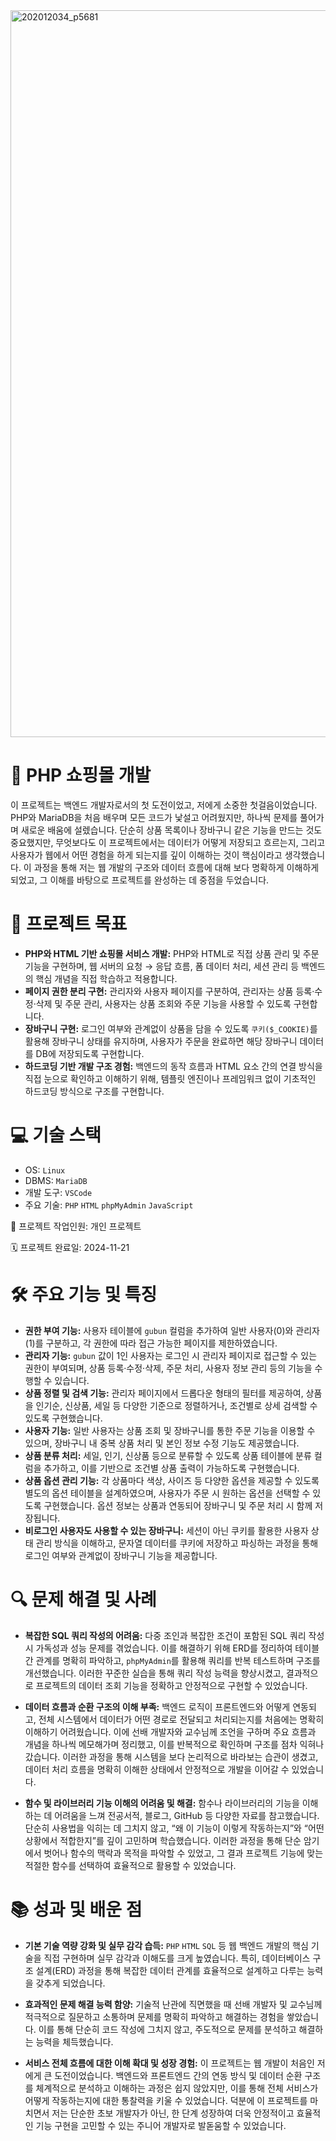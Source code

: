<img width="1163" alt="202012034_p5681" src="https://github.com/user-attachments/assets/e8ac5301-c925-4855-aedf-5c3b1864d3a5" />

# 🛒 PHP 쇼핑몰 개발
이 프로젝트는 백엔드 개발자로서의 첫 도전이었고, 저에게 소중한 첫걸음이었습니다. PHP와 MariaDB을 처음 배우며 모든 코드가 낯설고 어려웠지만, 하나씩 문제를 풀어가며 새로운 배움에 설렜습니다.
단순히 상품 목록이나 장바구니 같은 기능을 만드는 것도 중요했지만, 무엇보다도 이 프로젝트에서는 데이터가 어떻게 저장되고 흐르는지, 그리고 사용자가 웹에서 어떤 경험을 하게 되는지를 깊이 이해하는 것이 핵심이라고 생각했습니다.
이 과정을 통해 저는 웹 개발의 구조와 데이터 흐름에 대해 보다 명확하게 이해하게 되었고, 그 이해를 바탕으로 프로젝트를 완성하는 데 중점을 두었습니다.

# 🎯 프로젝트 목표
- **PHP와 HTML 기반 쇼핑몰 서비스 개발:** PHP와 HTML로 직접 상품 관리 및 주문 기능을 구현하며, 웹 서버의 요청 → 응답 흐름, 폼 데이터 처리, 세션 관리 등 백엔드의 핵심 개념을 직접 학습하고 적용합니다.
- **페이지 권한 분리 구현:** 관리자와 사용자 페이지를 구분하여, 관리자는 상품 등록·수정·삭제 및 주문 관리, 사용자는 상품 조회와 주문 기능을 사용할 수 있도록 구현합니다.
- **장바구니 구현:** 로그인 여부와 관계없이 상품을 담을 수 있도록 `쿠키($_COOKIE)`를 활용해 장바구니 상태를 유지하며, 사용자가 주문을 완료하면 해당 장바구니 데이터를 DB에 저장되도록 구현합니다.
- **하드코딩 기반 개발 구조 경험:** 백엔드의 동작 흐름과 HTML 요소 간의 연결 방식을 직접 눈으로 확인하고 이해하기 위해, 템플릿 엔진이나 프레임워크 없이 기초적인 하드코딩 방식으로 구조를 구현합니다.


# 💻 기술 스택
- OS: `Linux`
- DBMS: `MariaDB`
- 개발 도구: `VSCode`
- 주요 기술: `PHP` `HTML` `phpMyAdmin` `JavaScript`

👥 프로젝트 작업인원: 개인 프로젝트

🗓️ 프로젝트 완료일: 2024-11-21
  

# 🛠️ 주요 기능 및 특징
- **권한 부여 기능:** 사용자 테이블에 `gubun` 컬럼을 추가하여 일반 사용자(0)와 관리자(1)를 구분하고, 각 권한에 따라 접근 가능한 페이지를 제한하였습니다.
- **관리자 기능:** `gubun` 값이 1인 사용자는 로그인 시 관리자 페이지로 접근할 수 있는 권한이 부여되며, 상품 등록·수정·삭제, 주문 처리, 사용자 정보 관리 등의 기능을 수행할 수 있습니다.
- **상품 정렬 및 검색 기능:** 관리자 페이지에서 드롭다운 형태의 필터를 제공하여, 상품을 인기순, 신상품, 세일 등 다양한 기준으로 정렬하거나, 조건별로 상세 검색할 수 있도록 구현했습니다.
- **사용자 기능:** 일반 사용자는 상품 조회 및 장바구니를 통한 주문 기능을 이용할 수 있으며, 장바구니 내 중복 상품 처리 및 본인 정보 수정 기능도 제공했습니다.
- **상품 분류 처리:** 세일, 인기, 신상품 등으로 분류할 수 있도록 상품 테이블에 분류 컬럼을 추가하고, 이를 기반으로 조건별 상품 출력이 가능하도록 구현했습니다.
- **상품 옵션 관리 기능:** 각 상품마다 색상, 사이즈 등 다양한 옵션을 제공할 수 있도록 별도의 옵션 테이블을 설계하였으며, 사용자가 주문 시 원하는 옵션을 선택할 수 있도록 구현했습니다. 옵션 정보는 상품과 연동되어 장바구니 및 주문 처리 시 함께 저장됩니다.
- **비로그인 사용자도 사용할 수 있는 장바구니:** 세션이 아닌 쿠키를 활용한 사용자 상태 관리 방식을 이해하고, 문자열 데이터를 쿠키에 저장하고 파싱하는 과정을 통해 로그인 여부와 관계없이 장바구니 기능을 제공합니다.

# 🔍 문제 해결 및 사례
- **복잡한 SQL 쿼리 작성의 어려움:** 다중 조인과 복잡한 조건이 포함된 SQL 쿼리 작성 시 가독성과 성능 문제를 겪었습니다. 이를 해결하기 위해 ERD를 정리하여 테이블 간 관계를 명확히 파악하고, `phpMyAdmin`를 활용해 쿼리를 반복 테스트하며 구조를 개선했습니다. 이러한 꾸준한 실습을 통해 쿼리 작성 능력을 향상시켰고, 결과적으로 프로젝트의 데이터 조회 기능을 정확하고 안정적으로 구현할 수 있었습니다. 

- **데이터 흐름과 순환 구조의 이해 부족:** 백엔드 로직이 프론트엔드와 어떻게 연동되고, 전체 시스템에서 데이터가 어떤 경로로 전달되고 처리되는지를 처음에는 명확히 이해하기 어려웠습니다. 이에 선배 개발자와 교수님께 조언을 구하며 주요 흐름과 개념을 하나씩 메모해가며 정리했고, 이를 반복적으로 확인하며 구조를 점차 익혀나갔습니다. 이러한 과정을 통해 시스템을 보다 논리적으로 바라보는 습관이 생겼고, 데이터 처리 흐름을 명확히 이해한 상태에서 안정적으로 개발을 이어갈 수 있었습니다.

- **함수 및 라이브러리 기능 이해의 어려움 및 해결:** 함수나 라이브러리의 기능을 이해하는 데 어려움을 느껴 전공서적, 블로그, GitHub 등 다양한 자료를 참고했습니다. 단순히 사용법을 익히는 데 그치지 않고, “왜 이 기능이 이렇게 작동하는지”와 “어떤 상황에서 적합한지”를 깊이 고민하며 학습했습니다. 이러한 과정을 통해 단순 암기에서 벗어나 함수의 맥락과 목적을 파악할 수 있었고, 그 결과 프로젝트 기능에 맞는 적절한 함수를 선택하여 효율적으로 활용할 수 있었습니다.


# 📚 성과 및 배운 점

- **기본 기술 역량 강화 및 실무 감각 습득:** `PHP` `HTML` `SQL` 등 웹 백엔드 개발의 핵심 기술을 직접 구현하며 실무 감각과 이해도를 크게 높였습니다. 특히, 데이터베이스 구조 설계(ERD) 과정을 통해 복잡한 데이터 관계를 효율적으로 설계하고 다루는 능력을 갖추게 되었습니다.

- **효과적인 문제 해결 능력 함양:** 기술적 난관에 직면했을 때 선배 개발자 및 교수님께 적극적으로 질문하고 소통하며 문제를 명확히 파악하고 해결하는 경험을 쌓았습니다. 이를 통해 단순히 코드 작성에 그치지 않고, 주도적으로 문제를 분석하고 해결하는 능력을 체득했습니다.

- **서비스 전체 흐름에 대한 이해 확대 및 성장 경험:** 이 프로젝트는 웹 개발이 처음인 저에게 큰 도전이었습니다. 백엔드와 프론트엔드 간의 연동 방식 및 데이터 순환 구조를 체계적으로 분석하고 이해하는 과정은 쉽지 않았지만, 이를 통해 전체 서비스가 어떻게 작동하는지에 대한 통찰력을 키울 수 있었습니다. 덕분에 이 프로젝트를 마치면서 저는 단순한 초보 개발자가 아닌, 한 단계 성장하여 더욱 안정적이고 효율적인 기능 구현을 고민할 수 있는 주니어 개발자로 발돋움할 수 있었습니다.
